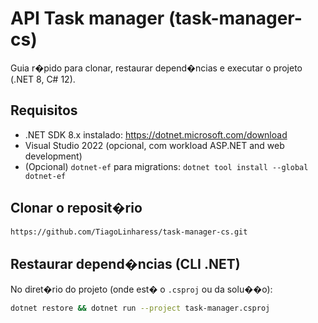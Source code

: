 # API Task manager (task-manager-cs)

Guia r�pido para clonar, restaurar depend�ncias e executar o projeto (.NET 8, C# 12).

## Requisitos
- .NET SDK 8.x instalado: https://dotnet.microsoft.com/download
- Visual Studio 2022 (opcional, com workload ASP.NET and web development)
- (Opcional) `dotnet-ef` para migrations: `dotnet tool install --global dotnet-ef`

## Clonar o reposit�rio
```bash
https://github.com/TiagoLinharess/task-manager-cs.git
```

## Restaurar depend�ncias (CLI .NET)
No diret�rio do projeto (onde est� o `.csproj` ou da solu��o):	
```bash
dotnet restore && dotnet run --project task-manager.csproj
````
